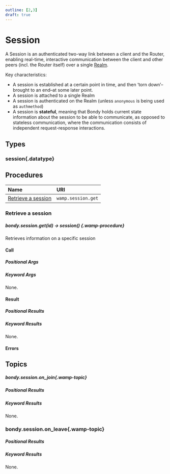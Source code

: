 ```yaml
---
outline: [2,3]
draft: true
---
```

# Session
A Session is an authenticated two-way link between a client and the Router, enabling real-time, interactive communication between the client and other peers (incl. the Router itself) over a single [Realm](/reference/wamp_api/realm).

Key characteristics:

* A session is established at a certain point in time, and then ‘torn down’–brought to an end–at some later point.
* A session is attached to a single Realm
* A session is authenticated on the Realm (unless `anonymous` is being used as `authmethod`)
* A session is **stateful**, meaning that Bondy holds current state information about the session to be able to communicate, as opposed to stateless communication, where the communication consists of independent request-response interactions.



## Types
### session{.datatype}

<DataTreeView :data="session" :maxDepth="10" />

## Procedures

|Name|URI|
|:---|:---|
|[Retrieve a session](#retrieve-a-session)|`wamp.session.get`|


### Retrieve a session
##### bondy.session.get(id) -> session() {.wamp-procedure}
Retrieves information on a specific session

#### Call
##### Positional Args
<DataTreeView
    :maxDepth="10"
    :data="JSON.stringify({
        '0':{
            'type': 'id',
            'description' : 'The session identifier.'
        }
    })"
/>

##### Keyword Args
None.

#### Result

##### Positional Results

##### Keyword Results
None.

#### Errors

## Topics

##### bondy.session.on_join{.wamp-topic}
##### Positional Results
<DataTreeView
    :maxDepth="10"
    :data="JSON.stringify({
        '0':{
            'type': 'uri',
            'description' : 'The URI of the realm you have created.'
        }
    })"
/>

##### Keyword Results
None.

### bondy.session.on_leave{.wamp-topic}
##### Positional Results
<DataTreeView
    :maxDepth="10"
    :data="JSON.stringify({
        '0':{
            'type': 'uri',
            'description' : 'The URI of the realm you have created.'
        }
    })"
/>

##### Keyword Results
None.

<script>
export default {
    data() {
        return {
            session: `{
                "name" : {
                    "description": "The name of the thing",
                    "type": "string",
                    "required": true,
                    "mutable": true
                }

            }`
        }
    }
}
</script>